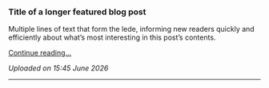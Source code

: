 <div class="rounded text-body-emphasis">
  <h3 class="display-4 fst-italic">Title of a longer featured blog post</h3>
  <p class="lead my-3">
    Multiple lines of text that form the lede, informing new readers quickly and
    efficiently about what’s most interesting in this post’s contents.
  </p>
  <p class="lead mb-0">
    <a
      href="../docs/Article_html/templates.html"
      class="text-body-emphasis fw-bold"
      >Continue reading...</a
    >
  </p>
  <p class="lead"><i>Uploaded on 15:45 June 2026</i></p>
  <hr />
  <br />
</div>